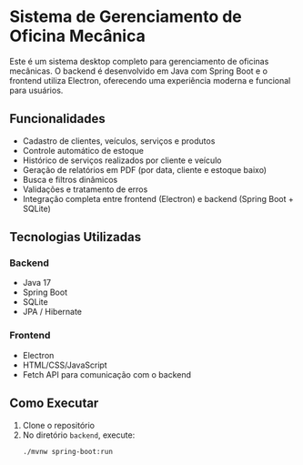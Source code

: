 # Sistema de Gerenciamento de Oficina Mecânica

Este é um sistema desktop completo para gerenciamento de oficinas mecânicas. O backend é desenvolvido em Java com Spring Boot e o frontend utiliza Electron, oferecendo uma experiência moderna e funcional para usuários.

## Funcionalidades

- Cadastro de clientes, veículos, serviços e produtos
- Controle automático de estoque
- Histórico de serviços realizados por cliente e veículo
- Geração de relatórios em PDF (por data, cliente e estoque baixo)
- Busca e filtros dinâmicos
- Validações e tratamento de erros
- Integração completa entre frontend (Electron) e backend (Spring Boot + SQLite)

## Tecnologias Utilizadas

### Backend
- Java 17
- Spring Boot
- SQLite
- JPA / Hibernate

### Frontend
- Electron
- HTML/CSS/JavaScript
- Fetch API para comunicação com o backend

## Como Executar

1. Clone o repositório
2. No diretório `backend`, execute:
   ```bash
   ./mvnw spring-boot:run

